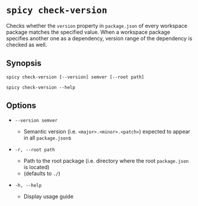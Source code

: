 # `spicy check-version`

Checks whether the `version` property in `package.json` of every workspace package matches the specified value.
When a workspace package specifies another one as a dependency, version range of the dependency is checked as well.

## Synopsis

```shell script
spicy check-version [--version] semver [--root path]
```

```shell script
spicy check-version --help
```
  

## Options

* `--version semver`
   * Semantic version (i.e. `<major>.<minor>.<patch>`) expected to appear in all `package.json`s
    
* `-r, --root path`
    * Path to the root package (i.e. directory where the root `package.json` is located)
    * (defaults to `./`)
    
* `-h, --help`
    * Display usage guide
